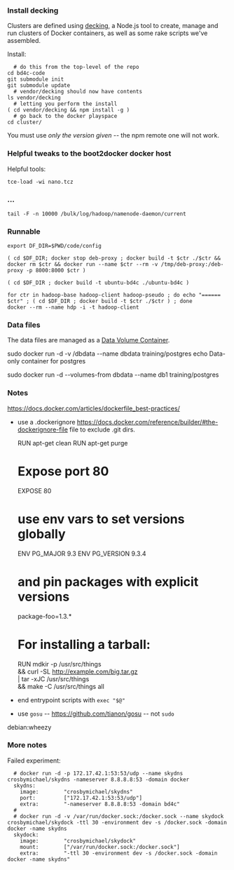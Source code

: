 
### Install decking

Clusters are defined using [decking](http://decking.io), a Node.js tool to create, manage and run clusters of Docker containers, as well as some rake scripts we've assembled.

Install:

```
  # do this from the top-level of the repo
cd bd4c-code
git submodule init
git submodule update
  # vendor/decking should now have contents
ls vendor/decking
  # letting you perform the install
( cd vendor/decking && npm install -g )
  # go back to the docker playspace
cd cluster/ 
```

You must use _only the version given_ -- the npm remote one will not work.

### Helpful tweaks to the boot2docker docker host

Helpful tools:

```
tce-load -wi nano.tcz
```

### ...

```
tail -F -n 10000 /bulk/log/hadoop/namenode-daemon/current
```


### Runnable

```
export DF_DIR=$PWD/code/config

( cd $DF_DIR; docker stop deb-proxy ; docker build -t $ctr ./$ctr && docker rm $ctr && docker run --name $ctr --rm -v /tmp/deb-proxy:/deb-proxy -p 8000:8000 $ctr )

( cd $DF_DIR ; docker build -t ubuntu-bd4c ./ubuntu-bd4c )

for ctr in hadoop-base hadoop-client hadoop-pseudo ; do echo "====== $ctr" ; ( cd $DF_DIR ; docker build -t $ctr ./$ctr ) ; done
docker --rm --name hdp -i -t hadoop-client
```


### Data files

The data files are managed as a [Data Volume Container](https://docs.docker.com/userguide/dockervolumes/).

sudo docker run -d -v /dbdata --name dbdata training/postgres echo Data-only container for postgres


sudo docker run -d --volumes-from dbdata --name db1 training/postgres


### Notes

https://docs.docker.com/articles/dockerfile_best-practices/

* use a .dockerignore https://docs.docker.com/reference/builder/#the-dockerignore-file file to exclude .git dirs.

	RUN apt-get clean
	RUN apt-get purge



	# Expose port 80
	EXPOSE 80

	# use env vars to set versions globally
	ENV PG_MAJOR 9.3
	ENV PG_VERSION 9.3.4

	# and pin packages with explicit versions
	package-foo=1.3.*

	# For installing a tarball:
	RUN mdkir -p /usr/src/things \
	    && curl -SL http://example.com/big.tar.gz \
	    | tar -xJC /usr/src/things \
	    && make -C /usr/src/things all


* end entrypoint scripts with `exec "$@"`

* use `gosu` -- https://github.com/tianon/gosu -- not `sudo`


debian:wheezy

### More notes

Failed experiment:

```
  # docker run -d -p 172.17.42.1:53:53/udp --name skydns crosbymichael/skydns -nameserver 8.8.8.8:53 -domain docker
  skydns:
    image:        "crosbymichael/skydns"
    port:         ["172.17.42.1:53:53/udp"]
    extra:        "-nameserver 8.8.8.8:53 -domain bd4c"
  #
  # docker run -d -v /var/run/docker.sock:/docker.sock --name skydock crosbymichael/skydock -ttl 30 -environment dev -s /docker.sock -domain docker -name skydns
  skydock:
    image:        "crosbymichael/skydock"
    mount:        ["/var/run/docker.sock:/docker.sock"]
    extra:        "-ttl 30 -environment dev -s /docker.sock -domain docker -name skydns"
```
